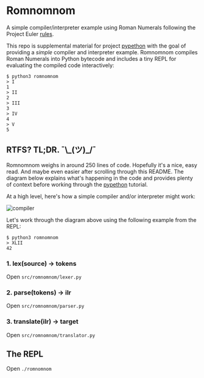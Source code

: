 # Romnomnom

A simple compiler/interpreter example using Roman Numerals following the Project Euler 
[rules](https://projecteuler.net/about=roman_numerals).

This repo is supplemental material for project [pypethon](https://github.com/tsclausing/pypethon) with the goal of 
providing a _simple_ compiler and interpreter example. Romnomnom compiles Roman Numerals into Python bytecode and 
includes a tiny REPL for evaluating the compiled code interactively:

```
$ python3 romnomnom
> I
1
> II
2
> III
3
> IV
4
> V
5
```

## RTFS? TL;DR. ¯&#92;&#95;(ツ)&#95;/¯ 

Romnomnom weighs in around 250 lines of code. Hopefully it's a nice, easy read. And maybe even easier after scrolling
through this README. The diagram below explains what's happening in the code and provides plenty of context before
working through the [pypethon](https://github.com/tsclausing/pypethon) tutorial.

At a high level, here's how a simple compiler and/or interpreter might work:

![compiler](https://cloud.githubusercontent.com/assets/542163/5694503/56475658-9925-11e4-91af-0d6de3611c98.png)

Let's work through the diagram above using the following example from the REPL:

```
$ python3 romnomnom
> XLII
42
```

### 1. lex(source) -> tokens

Open `src/romnomnom/lexer.py`

### 2. parse(tokens) -> ilr

Open `src/romnomnom/parser.py`

### 3. translate(ilr) -> target

Open `src/romnomnom/translator.py`


## The REPL

Open `./romnomnom`
